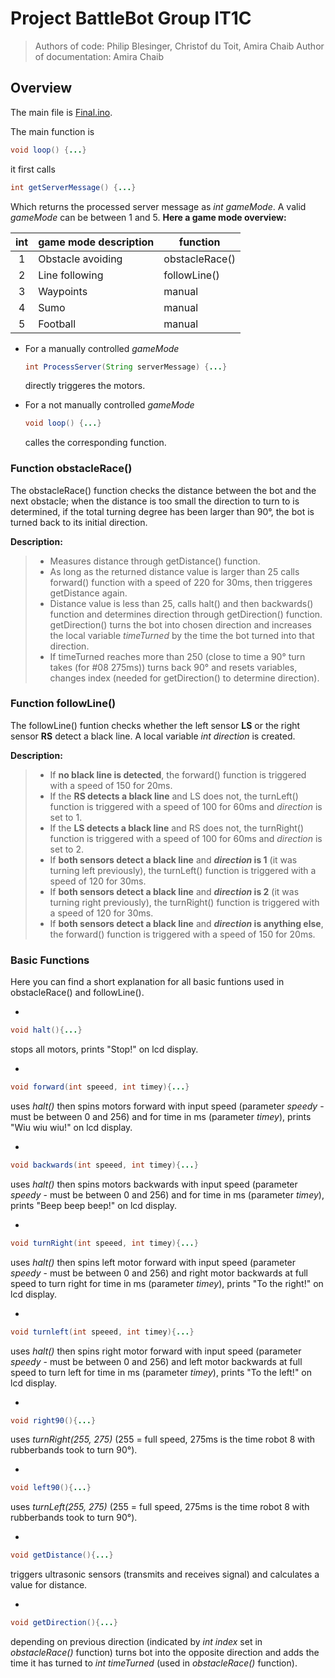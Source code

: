 # Project BattleBot Group IT1C
> Authors of code: Philip Blesinger, Christof du Toit, Amira Chaib
> Author of documentation: Amira Chaib

## Overview

The main file is [Final.ino](/BasicFunctions/Final/Final.ino).

The main function is 
  ```java
  void loop() {...}
  ```
it first calls
  ```java
  int getServerMessage() {...}
  ```
Which returns the processed server message as *int gameMode*. A valid *gameMode* can be between 1 and 5.
**Here a game mode overview:**

| int   | game mode description     | function          | 
| :---: | ------------------------- | ----------------- |
| 1     | Obstacle avoiding         | obstacleRace()    |
| 2     | Line following            | followLine()      |
| 3     | Waypoints                 | manual            |
| 4     | Sumo                      | manual            |
| 5     | Football                  | manual            |

- For a manually controlled *gameMode*
    ```java
    int ProcessServer(String serverMessage) {...}
    ```
  directly triggeres the motors.

- For a not manually controlled *gameMode*
    ```java
    void loop() {...}
    ```
  calles the corresponding function.


### Function obstacleRace()

The obstacleRace() function checks the distance between the bot and the next obstacle; when the distance is too small the direction to turn to is determined, if the total turning degree has been larger than 90°, the bot is turned back to its initial direction.

**Description:**
  > - Measures distance through getDistance() function.
  > - As long as the returned distance value is larger than 25 calls forward() function with a speed of 220 for 30ms, then               triggeres getDistance again.
  > - Distance value is less than 25, calls halt() and then backwards() function and determines direction through getDirection()         function. getDirection() turns the bot into chosen direction and increases the local variable *timeTurned* by the time the         bot turned into that direction.
  > - If timeTurned reaches more than 250 (close to time a 90° turn takes (for #08 275ms)) turns back 90° and resets variables,         changes index (needed for getDirection() to determine direction).


### Function followLine()

The followLine() funtion checks whether the left sensor **LS** or the right sensor **RS** detect a black line.
A local variable *int direction* is created.

**Description:**
  > - If **no black line is detected**, the forward() function is triggered with a speed of 150 for 20ms.
  > - If the **RS detects a black line** and LS does not, the turnLeft() function is triggered with a speed of 100 for 60ms and         *direction* is set to 1.
  > - If the **LS detects a black line** and RS does not, the turnRight() function is triggered with a speed of 100 for 60ms and         *direction* is set to 2.
  > - If **both sensors detect a black line** and ***direction* is 1** (it was turning left previously), the turnLeft() function         is triggered with a speed of 120 for 30ms.
  > - If **both sensors detect a black line** and ***direction* is 2** (it was turning right previously), the turnRight() function       is triggered with a speed of 120 for 30ms.
  > - If **both sensors detect a black line** and ***direction* is anything else**, the forward() function is
      triggered with a speed of 150 for 20ms.


### Basic Functions

Here you can find a short explanation for all basic funtions used in obstacleRace() and followLine(). 

  - 
  ```java
  void halt(){...}
  ```
  stops all motors, prints "Stop!" on lcd display.
  
  - 
  ```java
  void forward(int speeed, int timey){...}
  ```
  uses *halt()* then spins motors forward with input speed (parameter *speedy* - must be between 0 and 256) and for time in ms       (parameter *timey*), prints "Wiu wiu wiu!" on lcd display.
  
  
  - 
  ```java
  void backwards(int speeed, int timey){...}
  ```
  uses *halt()* then spins motors backwards with input speed (parameter *speedy* - must be between 0 and 256) and for time in ms     (parameter *timey*), prints "Beep beep beep!" on lcd display.
  
  
  - 
  ```java
  void turnRight(int speeed, int timey){...}
  ```
  uses *halt()* then spins left motor forward with input speed (parameter *speedy* - must be between 0 and 256) and right motor     backwards at full speed to turn right for time in ms (parameter *timey*), prints "To the right!" on lcd display.
  
  
  - 
  ```java
  void turnleft(int speeed, int timey){...}
  ```
  uses *halt()* then spins right motor forward with input speed (parameter *speedy* - must be between 0 and 256) and left motor     backwards at full speed to turn left for time in ms (parameter *timey*), prints "To the left!" on lcd display.
  
  
  - 
  ```java
  void right90(){...}
  ```
  uses *turnRight(255, 275)* (255 = full speed, 275ms is the time robot 8 with rubberbands took to turn 90°).
  
  - 
  ```java
  void left90(){...}
  ```
  uses *turnLeft(255, 275)* (255 = full speed, 275ms is the time robot 8 with rubberbands took to turn 90°).
  
  - 
  ```java
  void getDistance(){...}
  ```
  triggers ultrasonic sensors (transmits and receives signal) and calculates a value for distance.
  
  - 
  ```java
  void getDirection(){...}
  ```
  depending on previous direction (indicated by *int index* set in *obstacleRace()* function) turns bot into the opposite           direction and adds the time it has turned to *int timeTurned* (used in *obstacleRace()* function).
